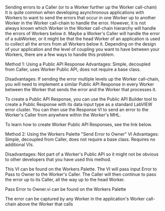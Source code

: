 Sending errors to a Caller (or to a Worker further up the Worker call-chain)
It is quite common when developing asynchronous applications with Workers to want to send the errors that occur in one Worker up to another Worker in the Worker call-chain to handle the error. However, it is not always known which Worker in the Worker call-chain hierarchy will handle the errors of Workers below it. Maybe a Worker's Caller will handle the error of a subWorker, or it might be that the head Worker of an application is used to collect all the errors from all Workers below it. Depending on the design of your application and the level of coupling you want to have between your Workers, there are a few ways to handle this problem.

Method 1: Using a Public API Response
Advantages: Simple, decoupled from Caller, uses Worker Public API, does not require a base class.

Disadvantages: If sending the error multiple levels up the Worker call-chain, you will need to implement a similar Public API Response in every Worker between the Worker that sends the error and the Worker that processes it.

To create a Public API Response, you can use the Public API Builder tool to create a Public Response with its data input type as a standard LabVIEW error cluster. You can then use the Response VI to send an error to the Worker's Caller from anywhere within the Worker's MHL.

To learn how to create Worker Public API Responses, see the link below.


Method 2: Using the Workers Palette "Send Error to Owner" VI
Advantages: Simple, decoupled from Caller, does not require a base class. Requires no additional VIs.

Disadvantages: Not part of a Worker's Public API so it might not be obvious to other developers that you have used this method.

This VI can be found on the Workers Palette. The VI will pass input Error to Pass to Owner to the Worker's Caller. The Caller will then continue to pass the error up to its Caller, all the way up to the head Worker.


Pass Error to Owner.vi can be found on the Workers Palette

The error can be captured by any Worker in the application's Worker call-chain above the Worker that calls
